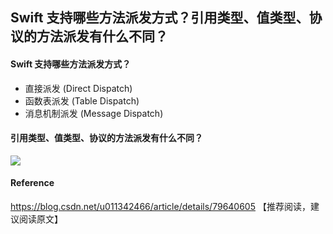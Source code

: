 ## Swift 支持哪些方法派发方式？引用类型、值类型、协议的方法派发有什么不同？

#### Swift 支持哪些方法派发方式？

- 直接派发 (Direct Dispatch)
- 函数表派发 (Table Dispatch)
- 消息机制派发 (Message Dispatch)

#### 引用类型、值类型、协议的方法派发有什么不同？

![](https://github.com/RayJiang16/Swift-Review/blob/master/Image/Swift底层本质/method-dispatch.png)



#### Reference

https://blog.csdn.net/u011342466/article/details/79640605 【推荐阅读，建议阅读原文】